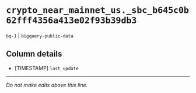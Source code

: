 # `crypto_near_mainnet_us._sbc_b645c0b62fff4356a413e02f93b39db3`
`bq-1` | `bigquery-public-data`

## Column details
* [TIMESTAMP] `last_update`

-------------------------------------------------------------------------------
*Do not make edits above this line.*
